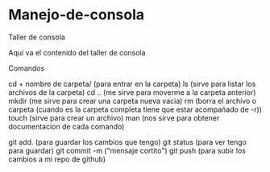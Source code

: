# Manejo-de-consola
Taller de consola


Aquí va el contenido del taller de consola

Comandos

cd + nombre de carpeta/ (para entrar en la carpeta)
ls (sirve para listar los archivos de la carpeta)
cd .. (me sirve para moverme a la carpeta anterior)    
mkdir (me sirve para crear una carpeta nueva vacia)
rm (borra el archivo o carpeta (cuando es la carpeta completa tiene que estar acompañado de -r))
touch (sirve para crear un archivo)
man (nos sirve para obtener documentacion de cada comando)

git add. (para guardar los cambios que tengo)
git status (para ver tengo para guardar)
git commit -m ("mensaje cortito")
git push (para subir los cambios a mi repo de github)
